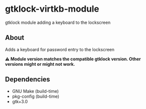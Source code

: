 # gtklock-virtkb-module
gtklock module adding a keyboard to the lockscreen

## About
Adds a keyboard for password entry to the lockscreen

__⚠️ Module version matches the compatible gtklock version. Other versions might or might not work.__
## Dependencies
- GNU Make (build-time)
- pkg-config (build-time)
- gtk+3.0
